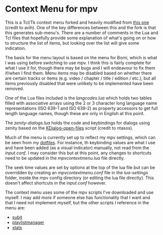 # Context Menu for mpv

This is a Tcl/Tk context menu forked and heavily modified from [this one](https://github.com/carmanaught/mpvcontextmenu) (credit to avih). One of the key differences between this and the fork is that this generates sub-menu's. There are a number of comments in the Lua and Tcl files that hopefully provide some explanation of what's going on or how to structure the list of items, but looking over the list will give some indication.

The basis for the menu layout is based on the menu for Bomi, which is what I was using before switching to use mpv. I think this is fairly complete for what I use it for, though there may be bugs and I will endeavour to fix them if/when I find them. Menu items may be disabled based on whether there are certain tracks or items (e.g. video / chapter / title / edition / etc.), but all items previously disabled that were unlikely to be implemented have been removed.

One of the Lua files included is the *langcodes.lua* which holds two tables filled with associative arrays using the 2 or 3 character long language name representations (ISO 639-1 and ISO 639-2) as property accessors to get full length language names, though these are only in English at this point.

The *zenity-dialogs.lua* holds the code and keybindings for dialogs using zenity based on the [KDialog-open-files](https://gist.github.com/ntasos/d1d846abd7d25e4e83a78d22ee067a22) script (credit to ntasos).

Much of the menu is currently set up to reflect my mpv settings, which can be seen from my [dotfiles](https://github.com/carmanaught/dotfiles). For instance, th keybinding values are what I use and have been added (as a visual indicator) manually, not read from the *input.conf*. I may consider this but at this point, any changes to shortcuts need to be updated in the *mpvcontextmenu.lua* file directly.

The seek time values are set by options at the top of the lua file but can be overridden by creating an *mpvcontextmenu.conf* file in the *lua-settings* folder, inside the mpv config directory (or editing the lua file directly). This doesn't affect shortcuts in the *input.conf* however.

The context menu uses some of the mpv scripts I've downloaded and use myself. I may add more if someone else has functionality that I want and that I need not implement myself, but the other scripts I reference in the menu are:

* [subit](https://github.com/wiiaboo/mpv-scripts/blob/master/subit.lua)
* [playlistmanager](https://github.com/donmaiq/Mpv-Playlistmanager)
* [stats](https://github.com/Argon-/mpv-stats/)
